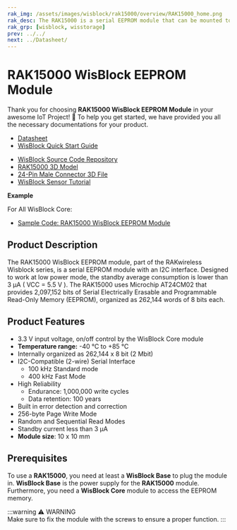 ```yaml
---
rak_img: /assets/images/wisblock/rak15000/overview/RAK15000_home.png
rak_desc: The RAK15000 is a serial EEPROM module that can be mounted to slot A, B, C, or D of RAK5005-O base board. It provides 2‑Mbit (262,144 x 8) of serial EEPROM. The module uses AT24CM02 from Microchip and supports I2C standard mode or fast mode.
rak_grp: [wisblock, wisstorage]
prev: ../../
next: ../Datasheet/
---
```



# RAK15000 WisBlock EEPROM Module

Thank you for choosing **RAK15000 WisBlock EEPROM Module** in your awesome IoT Project! 🎉 To help you get started, we have provided you all the necessary documentations for your product.

* [Datasheet](../Datasheet/)
* <a href="../../Quickstart/" target="_blank">WisBlock Quick Start Guide</a>
<!-- * [WisBlock Quick Start Guide](../../Quickstart/) -->
* [WisBlock Source Code Repository](https://github.com/RAKWireless/WisBlock/)
* [RAK15000 3D Model](https://downloads.rakwireless.com/3D_File/WisBlock/3D_RAK15000.stp)
* [24-Pin Male Connector 3D File](https://downloads.rakwireless.com/3D_File/Accessory/WisConnector/M24S1003K6M.stp)
* [WisBlock Sensor Tutorial](/Knowledge-Hub/Learn/WisBlock-Sensor-Tutorial/)

**Example**

For All WisBlock Core:

* [Sample Code: RAK15000 WisBlock EEPROM Module](https://github.com/RAKWireless/WisBlock/tree/master/examples/common/sensors/RAK15000_EEPROM_AT24C02)

## Product Description

The RAK15000 WisBlock EEPROM module, part of the RAKwireless Wisblock series, is a serial EEPROM module with an I2C interface. Designed to work at low power mode, the standby average consumption is lower than 3&nbsp;µA ( VCC = 5.5&nbsp;V ). The RAK15000 uses Microchip AT24CM02 that provides 2,097,152 bits of Serial Electrically Erasable and Programmable Read-Only Memory (EEPROM), organized as 262,144 words of 8 bits each.

## Product Features

* 3.3&nbsp;V input voltage, on/off control by the WisBlock Core module
* **Temperature range:** -40&nbsp;°C to +85&nbsp;°C
* Internally organized as 262,144 x 8&nbsp;bit (2&nbsp;Mbit)
* I2C-Compatible (2-wire) Serial Interface
    - 100&nbsp;kHz Standard mode
    - 400&nbsp;kHz Fast Mode
* High Reliability
    - Endurance: 1,000,000 write cycles
    - Data retention: 100 years
* Built in error detection and correction
* 256-byte Page Write Mode
* Random and Sequential Read Modes
* Standby current less than 3&nbsp;µA
* **Module size**: 10 x 10&nbsp;mm

## Prerequisites

To use a **RAK15000**, you need at least a **WisBlock Base** to plug the module in. **WisBlock Base** is the power supply for the **RAK15000** module. Furthermore, you need a **WisBlock Core** module to access the EEPROM memory.

:::warning ⚠️ WARNING    
Make sure to fix the module with the screws to ensure a proper function. 
:::